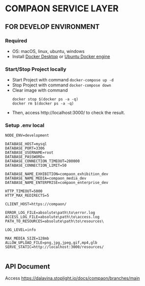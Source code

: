 # COMPAON SERVICE LAYER

## FOR DEVELOP ENVIRONMENT

### Required

- OS: macOS, linux, ubuntu, windows
- Install [Docker Desktop](https://www.docker.com/products/docker-desktop/) or [Ubuntu Docker engine](https://docs.docker.com/engine/install/ubuntu/)

### Start/Stop Project locally

- Start Project with command `docker-compose up -d`
- Stop Project with command `docker-compose down`
- Clear image with command
    ```
    docker stop $(docker ps -a -q)
    docker rm $(docker ps -a -q)
    ```
- Then, access http://localhost:3000/ to check the result.


### Setup .env local
```
NODE_ENV=development

DATABASE_HOST=mysql
DATABASE_PORT=3306
DATABASE_USERNAME=root
DATABASE_PASSWORD=
DATABASE_CONNECTION_TIMEOUT=200000
DATABASE_CONNECTION_LIMIT=50

DATABASE_NAME_EXHIBITION=compaon_exhibition_dev
DATABASE_NAME_MEDIA=compaon_media_dev
DATABASE_NAME_ENTERPRISE=compaon_enterprise_dev

HTTP_TIMEOUT=5000
HTTP_MAX_REDIRECTS=5

CLIENT_HOST=https://compaon/

ERROR_LOG_FILE=absolute\path\to\error.log
ACCESS_LOG_FILE=absolute\path\to\access.log
PATH_TO_RESOURCES=absolute\path\to\resources\

LOG_LEVEL=info

MAX_MEDIA_SIZE=128mb
ALLOW_UPLOAD_FILE=png,jpg,jpeg,gif,mp4,glb
SERVE_STATIC=http://localhost:3000/resources/


```

## API Document
Access https://dalavina.stoplight.io/docs/compaon/branches/main
